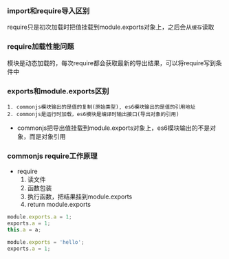 ### import和require导入区别
require只是初次加载时把值挂载到module.exports对象上，之后会从`缓存`读取

### require加载性能问题
模块是动态加载的，每次require都会获取最新的导出结果，可以将require写到条件中

### exports和module.exports区别
    1. commonjs模块输出的是值的复制(原始类型), es6模块输出的是值的引用地址
    2. commonjs是运行时加载，es6模块是编译时输出接口(导出对象的引用)
* commonjs把导出值挂载到module.exports对象上，es6模块输出的不是对象，而是对象引用


### commonjs require工作原理

* require
    1. 读文件
    2. 函数包装
    3. 执行函数，把结果挂到module.exports
    4. return module.exports
```js
module.exports.a = 1;
exports.a = 1;
this.a = a;

module.exports = 'hello';
exports.a = 1;
```